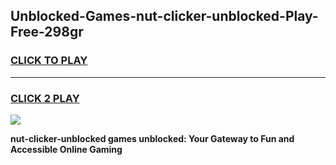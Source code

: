 
## Unblocked-Games-nut-clicker-unblocked-Play-Free-298gr
<h3>
<a href="https://premium76.site?title=nut-clicker-unblocked&ref=19M">CLICK TO PLAY</a></h3>
<hr>

<h3>
<a href="https://premium76.site?title=nut-clicker-unblocked&ref=19M">CLICK 2 PLAY</a>
  
</h3>

<a href="https://premium76.site?title=nut-clicker-unblocked&ref=19M"><img src="https://clearcache.store/games.png"></a>


**nut-clicker-unblocked games unblocked: Your Gateway to Fun and Accessible Online Gaming**
